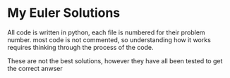 # My Euler Solutions
All code is written in python, each file is numbered for their problem number. 
most code is not commented, so understanding how it works requires thinking through the process of the code.

These are not the best solutions, however they have all been tested to get the correct anwser
